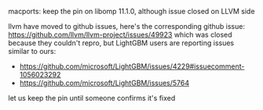  macports: keep the pin on libomp 11.1.0, although issue closed on LLVM side

llvm have moved to github issues, here's the corresponding github issue:
https://github.com/llvm/llvm-project/issues/49923
which was closed because they couldn't repro, but LightGBM users are reporting issues
similar to ours:
- https://github.com/microsoft/LightGBM/issues/4229#issuecomment-1056023292
- https://github.com/microsoft/LightGBM/issues/5764

let us keep the pin until someone confirms it's fixed
